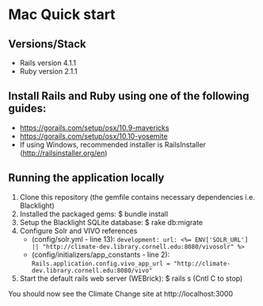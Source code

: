 
# Mac Quick start

## Versions/Stack
* Rails version 4.1.1
* Ruby version 2.1.1

## Install Rails and Ruby using one of the following guides:
* https://gorails.com/setup/osx/10.9-mavericks
* https://gorails.com/setup/osx/10.10-yosemite
* If using Windows, recommended installer is RailsInstaller (http://railsinstaller.org/en)

## Running the application locally

1. Clone this repository (the gemfile contains necessary dependencies i.e. Blacklight)
2. Installed the packaged gems: $ bundle install 
3. Setup the Blacklight SQLite database: $ rake db:migrate
4. Configure Solr and VIVO references 
   * (config/solr.yml - line 13): 
  `development:
  url: <%= ENV['SOLR_URL'] || "http://climate-dev.library.cornell.edu:8080/vivosolr" %>`
   * (config/initializers/app_constants - line 2):
  `Rails.application.config.vivo_app_url = "http://climate-dev.library.cornell.edu:8080/vivo"`
5. Start the default rails web server (WEBrick): $ rails s (Cntl C to stop)

You should now see the Climate Change site at http://localhost:3000
